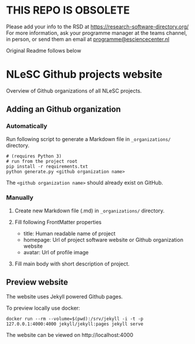 # THIS REPO IS OBSOLETE
Please add your info to the RSD at https://research-software-directory.org/
For more information, ask your programme manager at the teams channel, in person, or send them an email at programme@esciencecenter.nl

Original Readme follows below


# NLeSC Github projects website

Overview of Github organizations of all NLeSC projects.

## Adding an Github organization

### Automatically

Run following script to generate a Markdown file in `_organizations/` directory.
```
# (requires Python 3)
# run from the project root
pip install -r requirements.txt
python generate.py <github organization name>
```
The `<github organization name>` should already exist on GitHub.

### Manually

1. Create new Markdown file (.md) in `_organizations/` directory.
2. Fill following FrontMatter properties

    * title: Human readable name of project
    * homepage: Url of project software website or Github organization website
    * avatar: Url of profile image

3. Fill main body with short description of project.

## Preview website

The website uses Jekyll powered Github pages.

To preview locally use docker:
```
docker run --rm --volume=$(pwd):/srv/jekyll -i -t -p 127.0.0.1:4000:4000 jekyll/jekyll:pages jekyll serve
```
The website can be viewed on http://localhost:4000
